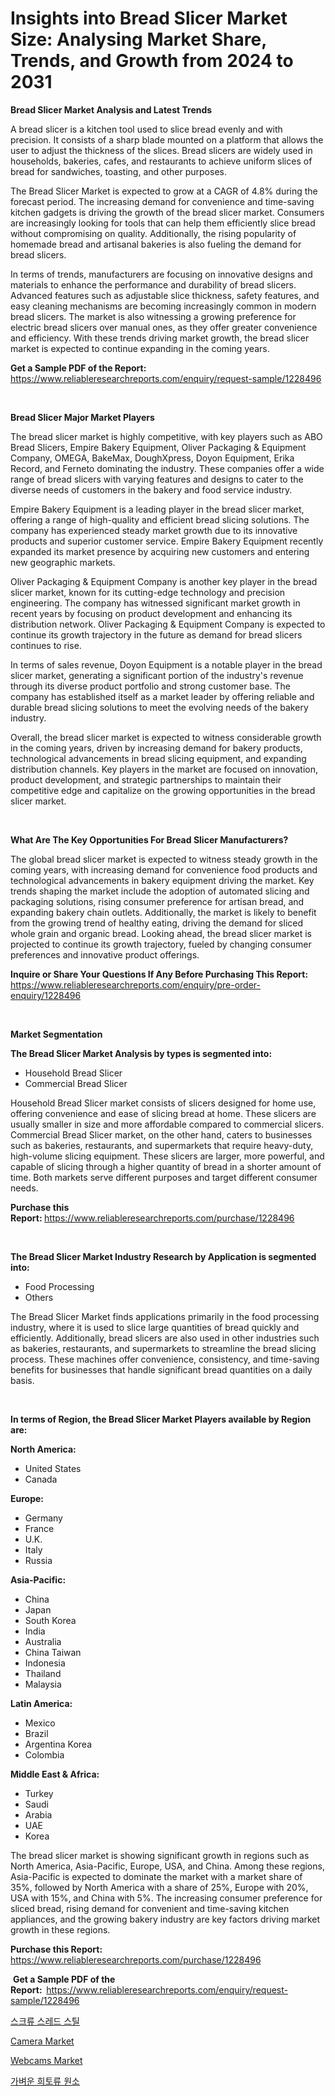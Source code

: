 <p><h1>Insights into Bread Slicer Market Size: Analysing Market Share, Trends, and Growth from 2024 to 2031</h1></p><p><strong>Bread Slicer Market Analysis and Latest Trends</strong></p>
<p><p>A bread slicer is a kitchen tool used to slice bread evenly and with precision. It consists of a sharp blade mounted on a platform that allows the user to adjust the thickness of the slices. Bread slicers are widely used in households, bakeries, cafes, and restaurants to achieve uniform slices of bread for sandwiches, toasting, and other purposes.</p><p>The Bread Slicer Market is expected to grow at a CAGR of 4.8% during the forecast period. The increasing demand for convenience and time-saving kitchen gadgets is driving the growth of the bread slicer market. Consumers are increasingly looking for tools that can help them efficiently slice bread without compromising on quality. Additionally, the rising popularity of homemade bread and artisanal bakeries is also fueling the demand for bread slicers.</p><p>In terms of trends, manufacturers are focusing on innovative designs and materials to enhance the performance and durability of bread slicers. Advanced features such as adjustable slice thickness, safety features, and easy cleaning mechanisms are becoming increasingly common in modern bread slicers. The market is also witnessing a growing preference for electric bread slicers over manual ones, as they offer greater convenience and efficiency. With these trends driving market growth, the bread slicer market is expected to continue expanding in the coming years.</p></p>
<p><strong>Get a Sample PDF of the Report:&nbsp;</strong> <a href="https://www.reliableresearchreports.com/enquiry/request-sample/1228496">https://www.reliableresearchreports.com/enquiry/request-sample/1228496</a></p>
<p>&nbsp;</p>
<p><strong>Bread Slicer Major Market Players</strong></p>
<p><p>The bread slicer market is highly competitive, with key players such as ABO Bread Slicers, Empire Bakery Equipment, Oliver Packaging & Equipment Company, OMEGA, BakeMax, DoughXpress, Doyon Equipment, Erika Record, and Ferneto dominating the industry. These companies offer a wide range of bread slicers with varying features and designs to cater to the diverse needs of customers in the bakery and food service industry.</p><p>Empire Bakery Equipment is a leading player in the bread slicer market, offering a range of high-quality and efficient bread slicing solutions. The company has experienced steady market growth due to its innovative products and superior customer service. Empire Bakery Equipment recently expanded its market presence by acquiring new customers and entering new geographic markets.</p><p>Oliver Packaging & Equipment Company is another key player in the bread slicer market, known for its cutting-edge technology and precision engineering. The company has witnessed significant market growth in recent years by focusing on product development and enhancing its distribution network. Oliver Packaging & Equipment Company is expected to continue its growth trajectory in the future as demand for bread slicers continues to rise.</p><p>In terms of sales revenue, Doyon Equipment is a notable player in the bread slicer market, generating a significant portion of the industry's revenue through its diverse product portfolio and strong customer base. The company has established itself as a market leader by offering reliable and durable bread slicing solutions to meet the evolving needs of the bakery industry.</p><p>Overall, the bread slicer market is expected to witness considerable growth in the coming years, driven by increasing demand for bakery products, technological advancements in bread slicing equipment, and expanding distribution channels. Key players in the market are focused on innovation, product development, and strategic partnerships to maintain their competitive edge and capitalize on the growing opportunities in the bread slicer market.</p></p>
<p>&nbsp;</p>
<p><strong>What Are The Key Opportunities For Bread Slicer Manufacturers?</strong></p>
<p><p>The global bread slicer market is expected to witness steady growth in the coming years, with increasing demand for convenience food products and technological advancements in bakery equipment driving the market. Key trends shaping the market include the adoption of automated slicing and packaging solutions, rising consumer preference for artisan bread, and expanding bakery chain outlets. Additionally, the market is likely to benefit from the growing trend of healthy eating, driving the demand for sliced whole grain and organic bread. Looking ahead, the bread slicer market is projected to continue its growth trajectory, fueled by changing consumer preferences and innovative product offerings.</p></p>
<p><strong>Inquire or Share Your Questions If Any Before Purchasing This Report:</strong> <a href="https://www.reliableresearchreports.com/enquiry/pre-order-enquiry/1228496">https://www.reliableresearchreports.com/enquiry/pre-order-enquiry/1228496</a></p>
<p>&nbsp;</p>
<p><strong>Market Segmentation</strong></p>
<p><strong>The Bread Slicer Market Analysis by types is segmented into:</strong></p>
<p><ul><li>Household Bread Slicer</li><li>Commercial Bread Slicer</li></ul></p>
<p><p>Household Bread Slicer market consists of slicers designed for home use, offering convenience and ease of slicing bread at home. These slicers are usually smaller in size and more affordable compared to commercial slicers. Commercial Bread Slicer market, on the other hand, caters to businesses such as bakeries, restaurants, and supermarkets that require heavy-duty, high-volume slicing equipment. These slicers are larger, more powerful, and capable of slicing through a higher quantity of bread in a shorter amount of time. Both markets serve different purposes and target different consumer needs.</p></p>
<p><strong>Purchase this Report:&nbsp;</strong><a href="https://www.reliableresearchreports.com/purchase/1228496">https://www.reliableresearchreports.com/purchase/1228496</a></p>
<p>&nbsp;</p>
<p><strong>The Bread Slicer Market Industry Research by Application is segmented into:</strong></p>
<p><ul><li>Food Processing</li><li>Others</li></ul></p>
<p><p>The Bread Slicer Market finds applications primarily in the food processing industry, where it is used to slice large quantities of bread quickly and efficiently. Additionally, bread slicers are also used in other industries such as bakeries, restaurants, and supermarkets to streamline the bread slicing process. These machines offer convenience, consistency, and time-saving benefits for businesses that handle significant bread quantities on a daily basis.</p></p>
<p>&nbsp;</p>
<p><strong>In terms of Region, the Bread Slicer Market Players available by Region are:</strong></p>
<p>
    <p> <strong> North America: </strong>
        <ul>
            <li>United States</li>
            <li>Canada</li>
        </ul>
        </p> 
    <p> <strong> Europe: </strong>
        <ul>
            <li>Germany</li>
            <li>France</li>
            <li>U.K.</li>
            <li>Italy</li>
            <li>Russia</li>
        </ul>
        </p> 
    <p> <strong> Asia-Pacific: </strong>
        <ul>
            <li>China</li>
            <li>Japan</li>
            <li>South Korea</li>
            <li>India</li>
            <li>Australia</li>
            <li>China Taiwan</li>
            <li>Indonesia</li>
            <li>Thailand</li>
            <li>Malaysia</li>
        </ul>
        </p> 
    <p> <strong> Latin America: </strong>
        <ul>
            <li>Mexico</li>
            <li>Brazil</li>
            <li>Argentina Korea</li>
            <li>Colombia</li>
        </ul>
        </p> 
    <p> <strong> Middle East & Africa: </strong>
        <ul>
            <li>Turkey</li>
            <li>Saudi</li>
            <li>Arabia</li>
            <li>UAE</li>
            <li>Korea</li>
        </ul>
    </p>
    </p>
<p><p>The bread slicer market is showing significant growth in regions such as North America, Asia-Pacific, Europe, USA, and China. Among these regions, Asia-Pacific is expected to dominate the market with a market share of 35%, followed by North America with a share of 25%, Europe with 20%, USA with 15%, and China with 5%. The increasing consumer preference for sliced bread, rising demand for convenient and time-saving kitchen appliances, and the growing bakery industry are key factors driving market growth in these regions.</p></p>
<p><strong>Purchase this Report: </strong><a href="https://www.reliableresearchreports.com/purchase/1228496">https://www.reliableresearchreports.com/purchase/1228496</a></p>
<p>&nbsp;<strong>Get a Sample PDF of the Report:&nbsp;&nbsp;</strong><a href="https://www.reliableresearchreports.com/enquiry/request-sample/1228496">https://www.reliableresearchreports.com/enquiry/request-sample/1228496</a></p>
<p><strong></strong></p>
<p><p><a href="https://github.com/fernandotryO5lson96765/Market-Research-Report-List-1/blob/main/71554779134.md">스크류 스레드 스틸</a></p><p><a href="https://github.com/joannesouthgate/Market-Research-Report-List-2/blob/main/camera-market.md">Camera Market</a></p><p><a href="https://github.com/wwwkeltoum/Market-Research-Report-List-2/blob/main/webcams-market.md">Webcams Market</a></p><p><a href="https://github.com/CliftonFisher9067/Market-Research-Report-List-1/blob/main/35665189133.md">가벼운 희토류 원소</a></p></p>